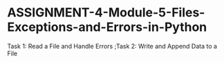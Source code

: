 # ASSIGNMENT-4-Module-5-Files-Exceptions-and-Errors-in-Python
Task 1: Read a File and Handle Errors ;Task 2: Write and Append Data to a File
